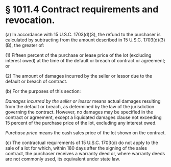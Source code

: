 # § 1011.4   Contract requirements and revocation.

(a) In accordance with 15 U.S.C. 1703(d)(3), the refund to the purchaser is calculated by subtracting from the amount described in 15 U.S.C. 1703(d)(3)(B), the greater of:


(1) Fifteen percent of the purchase or lease price of the lot (excluding interest owed) at the time of the default or breach of contract or agreement; or


(2) The amount of damages incurred by the seller or lessor due to the default or breach of contract.


(b) For the purposes of this section:


*Damages incurred by the seller or lessor* means actual damages resulting from the default or breach, as determined by the law of the jurisdiction governing the contract. However, no damages may be specified in the contract or agreement, except a liquidated damages clause not exceeding 15 percent of the purchase price of the lot, excluding any interest owed.


*Purchase price* means the cash sales price of the lot shown on the contract.


(c) The contractual requirements of 15 U.S.C. 1703(d) do not apply to the sale of a lot for which, within 180 days after the signing of the sales contract, the purchaser receives a warranty deed or, where warranty deeds are not commonly used, its equivalent under state law.




